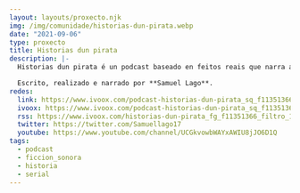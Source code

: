 ```yaml
---
layout: layouts/proxecto.njk
img: /img/comunidade/historias-dun-pirata.webp
date: "2021-09-06"
type: proxecto
title: Historias dun pirata
description: |-
  Historias dun pirata é un podcast baseado en feitos reais que narra a vida do pirata galego Benito Soto Aboal, unha historia curta pero intensa que non deixará indiferente a nadie.

  Escrito, realizado e narrado por **Samuel Lago**.
redes:
  link: https://www.ivoox.com/podcast-historias-dun-pirata_sq_f11351366_1.html
  ivoox: https://www.ivoox.com/podcast-historias-dun-pirata_sq_f11351366_1.html
  rss: https://www.ivoox.com/historias-dun-pirata_fg_f11351366_filtro_1.xml
  twitter: https://twitter.com/Samuellago17
  youtube: https://www.youtube.com/channel/UCGkvowbWAYxAWIU8jJO6D1Q
tags:
  - podcast
  - ficcion_sonora
  - historia
  - serial
---
```

